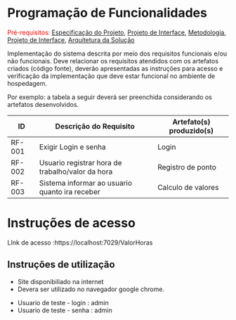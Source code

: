 # Programação de Funcionalidades

<span style="color:red">Pré-requisitos: <a href="2-Especificação do Projeto.md"> Especificação do Projeto</a></span>, <a href="3-Projeto de Interface.md"> Projeto de Interface</a>, <a href="4-Metodologia.md"> Metodologia</a>, <a href="3-Projeto de Interface.md"> Projeto de Interface</a>, <a href="5-Arquitetura da Solução.md"> Arquitetura da Solução</a>

Implementação do sistema descrita por meio dos requisitos funcionais e/ou não funcionais. Deve relacionar os requisitos atendidos com os artefatos criados (código fonte), deverão apresentadas as instruções para acesso e verificação da implementação que deve estar funcional no ambiente de hospedagem.

Por exemplo: a tabela a seguir deverá ser preenchida considerando os artefatos desenvolvidos.

|ID    | Descrição do Requisito  | Artefato(s) produzido(s) |
|------|-----------------------------------------|----|
|RF-001| Exigir Login e senha | Login | 
|RF-002| Usuario registrar hora de trabalho/valor da hora | Registro de ponto |
|RF-003| Sistema informar ao usuario quanto ira receber | Calculo de valores|

# Instruções de acesso

LInk de acesso :https://localhost:7029/ValorHoras

## Instruções de utilização <br>
<ul>
  <li>Site disponibiliado na internet</li>
  <li>Devera ser utilizado no navegador google chrome.</li>
  </ul>
<ul>
  <li> Usuario de teste - login : admin</li>
  <li> Usuario de teste - senha : admin</li>
  </ul>



